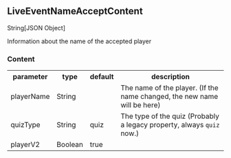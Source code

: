 ## LiveEventNameAcceptContent
<span class="type">String[JSON Object]</span>

Information about the name of the accepted player

### Content
<table>
  <tr>
    <th>parameter</th>
    <th>type</th>
    <th>default</th>
    <th>description</th>
  </tr>
  <tr>
    <td>playerName</td>
    <td>String</td>
    <td></td>
    <td>The name of the player. (If the name changed, the new name will be here)</td>
  </tr>
  <tr>
    <td>quizType</td>
    <td>String</td>
    <td>quiz</td>
    <td>The type of the quiz (Probably a legacy property, always <code>quiz</code> now.)</td>
  </tr>
  <tr>
    <td>playerV2</td>
    <td>Boolean</td>
    <td>true</td>
    <td></td>
  </tr>
</table>
